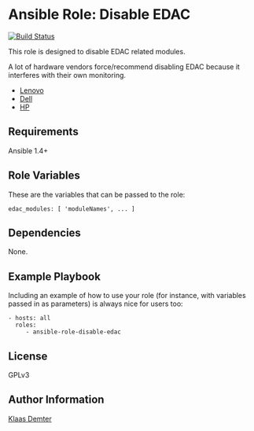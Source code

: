 Ansible Role: Disable EDAC
=========

[![Build Status](https://travis-ci.org/Klaas-/ansible-role-ntp.svg?branch=master)](https://travis-ci.org/Klaas-/ansible-role-disable-edac)

This role is designed to disable EDAC related modules.

A lot of hardware vendors force/recommend disabling EDAC because it interferes with their own monitoring.
* [Lenovo](https://support.lenovo.com/de/en/solutions/ht107942)
* [Dell](https://www.dell.com/support/article/us/en/04/sln28338A9/edac-errors-in-messages-log-in-redhat-enterprise-linux-rhel-and-poweredge)
* [HP](https://support.hpe.com/hpsc/doc/public/display?docId=emr_na-a00016026en_us)


Requirements
------------

Ansible 1.4+

Role Variables
--------------

These are the variables that can be passed to the role:

    edac_modules: [ 'moduleNames', ... ]

Dependencies
------------

None.

Example Playbook
----------------

Including an example of how to use your role (for instance, with variables passed in as parameters) is always nice for users too:

    - hosts: all
      roles:
         - ansible-role-disable-edac

License
-------

GPLv3

Author Information
------------------

[Klaas Demter](https://github.com/Klaas-/)
